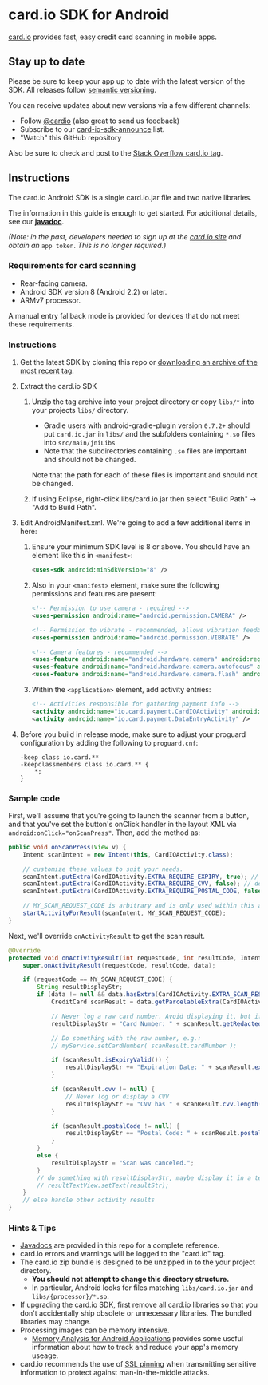 card.io SDK for Android
========================

[card.io](https://www.card.io/) provides fast, easy credit card scanning in mobile apps.

Stay up to date
---------------

Please be sure to keep your app up to date with the latest version of the SDK.
All releases follow [semantic versioning](http://semver.org/).

You can receive updates about new versions via a few different channels:

* Follow [@cardio](https://twitter.com/cardio) (also great to send us feedback)
* Subscribe to our [card-io-sdk-announce](https://groups.google.com/forum/#!forum/card-io-sdk-announce) list.
* "Watch" this GitHub repository

Also be sure to check and post to the [Stack Overflow card.io tag](http://stackoverflow.com/questions/tagged/card.io).

Instructions
------------

The card.io Android SDK is a single card.io.jar file and two native libraries.

The information in this guide is enough to get started. For additional details, see our **[javadoc](http://card-io.github.io/card.io-Android-SDK/)**.

*(Note: in the past, developers needed to sign up at the [card.io site](https://www.card.io) and obtain an* `app token`. *This is no longer required.)* 

### Requirements for card scanning

*   Rear-facing camera.
*   Android SDK version 8 (Android 2.2) or later.
*   ARMv7 processor.

A manual entry fallback mode is provided for devices that do not meet these requirements.

### Instructions

1. Get the latest SDK by cloning this repo or [downloading an archive of the most recent tag](https://github.com/card-io/card.io-Android-SDK/tags).

2. Extract the card.io SDK

    1. Unzip the tag archive into your project directory or copy `libs/*` into your projects `libs/` directory. 
       - Gradle users with android-gradle-plugin version `0.7.2+` should put `card.io.jar` in `libs/` and the subfolders containing `*.so` files into `src/main/jniLibs`
       - Note that the subdirectories containing `.so` files are important and should not be changed.


        Note that the path for each of these files is important and should not be changed.

    2. If using Eclipse, right-click <libs>libs/card.io.jar</libs> then select "Build Path" &rarr; "Add to Build Path".

3. Edit AndroidManifest.xml. We're going to add a few additional items in here:

    1. Ensure your minimum SDK level is 8 or above. You should have an element like this in `<manifest>`:


        ```xml
        <uses-sdk android:minSdkVersion="8" />
        ```

    2. Also in your `<manifest>` element, make sure the following permissions and features are present:

        ```xml
        <!-- Permission to use camera - required -->
        <uses-permission android:name="android.permission.CAMERA" />

        <!-- Permission to vibrate - recommended, allows vibration feedback on scan -->
        <uses-permission android:name="android.permission.VIBRATE" />

        <!-- Camera features - recommended -->
        <uses-feature android:name="android.hardware.camera" android:required="false" />
        <uses-feature android:name="android.hardware.camera.autofocus" android:required="false" />
        <uses-feature android:name="android.hardware.camera.flash" android:required="false" />
        ```

    3. Within the `<application>` element, add activity entries:

        ```xml
        <!-- Activities responsible for gathering payment info -->
        <activity android:name="io.card.payment.CardIOActivity" android:configChanges="keyboardHidden|orientation" />
        <activity android:name="io.card.payment.DataEntryActivity" />
        ```

4. Before you build in release mode, make sure to adjust your proguard configuration by adding the following to `proguard.cnf`:

    ```
    -keep class io.card.**
    -keepclassmembers class io.card.** {
        *;
    }
    ```

### Sample code

First, we'll assume that you're going to launch the scanner from a button, and that you've set the button's onClick handler in the layout XML via `android:onClick="onScanPress"`. Then, add the method as:

```java
public void onScanPress(View v) {
    Intent scanIntent = new Intent(this, CardIOActivity.class);

    // customize these values to suit your needs.
    scanIntent.putExtra(CardIOActivity.EXTRA_REQUIRE_EXPIRY, true); // default: true
    scanIntent.putExtra(CardIOActivity.EXTRA_REQUIRE_CVV, false); // default: false
    scanIntent.putExtra(CardIOActivity.EXTRA_REQUIRE_POSTAL_CODE, false); // default: false

    // MY_SCAN_REQUEST_CODE is arbitrary and is only used within this activity.
    startActivityForResult(scanIntent, MY_SCAN_REQUEST_CODE);
}
```

Next, we'll override `onActivityResult` to get the scan result.

```java
@Override
protected void onActivityResult(int requestCode, int resultCode, Intent data) {
    super.onActivityResult(requestCode, resultCode, data);

    if (requestCode == MY_SCAN_REQUEST_CODE) {
        String resultDisplayStr;
        if (data != null && data.hasExtra(CardIOActivity.EXTRA_SCAN_RESULT)) {
            CreditCard scanResult = data.getParcelableExtra(CardIOActivity.EXTRA_SCAN_RESULT);

            // Never log a raw card number. Avoid displaying it, but if necessary use getFormattedCardNumber()
            resultDisplayStr = "Card Number: " + scanResult.getRedactedCardNumber() + "\n";

            // Do something with the raw number, e.g.:
            // myService.setCardNumber( scanResult.cardNumber );

            if (scanResult.isExpiryValid()) {
                resultDisplayStr += "Expiration Date: " + scanResult.expiryMonth + "/" + scanResult.expiryYear + "\n";
            }

            if (scanResult.cvv != null) {
                // Never log or display a CVV
                resultDisplayStr += "CVV has " + scanResult.cvv.length() + " digits.\n";
            }

            if (scanResult.postalCode != null) {
                resultDisplayStr += "Postal Code: " + scanResult.postalCode + "\n";
            }
        }
        else {
            resultDisplayStr = "Scan was canceled.";
        }
        // do something with resultDisplayStr, maybe display it in a textView
        // resultTextView.setText(resultStr);
    }
    // else handle other activity results
}
```

### Hints &amp; Tips

* [Javadocs](http://card-io.github.io/card.io-Android-SDK/) are provided in this repo for a complete reference.
* card.io errors and warnings will be logged to the "card.io" tag.
* The card.io zip bundle is designed to be unzipped in to the your project directory.
    * **You should not attempt to change this directory structure.**
    * In particular, Android looks for files matching `libs/card.io.jar` and `libs/{processor}/*.so`.
* If upgrading the card.io SDK, first remove all card.io libraries so that you don't accidentally ship obsolete or unnecessary libraries. The bundled libraries may change.
* Processing images can be memory intensive.
    * [Memory Analysis for Android Applications](http://android-developers.blogspot.com/2011/03/memory-analysis-for-android.html) provides some useful information about how to track and reduce your app's memory useage.
* card.io recommends the use of [SSL pinning](http://blog.thoughtcrime.org/authenticity-is-broken-in-ssl-but-your-app-ha) when transmitting sensitive information to protect against man-in-the-middle attacks.
